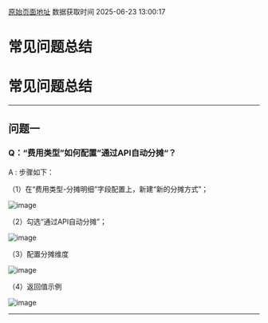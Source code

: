 [原始页面地址](https://docs.ekuaibao.com/docs/open-api/feetype/question-answer)
数据获取时间 2025-06-23 13:00:17

# 常见问题总结

# 常见问题总结  
  
* * *

## 问题一​

### Q：“费用类型”如何配置”通过API自动分摊“？​

A : 步骤如下：  


（1）在“费用类型-分摊明细”字段配置上，新建“新的分摊方式”；

![image](/assets/images/新的分摊方式-96cedc0519053bd83e6dee960f0b13d6.png)   


（2）勾选“通过API自动分摊”；

![image](/assets/images/通过API自动分摊-1bff69988935bbc1566aff8b7a0bc688.png)   


（3）配置分摊维度

![image](/assets/images/配置分摊维度-f666157194e2adf0affe1dfe29719b00.png)   


（4）返回值示例

![image](/assets/images/返回值示例-042e4a85c4cf37dec41e181016aa6199.png)   


* * *

